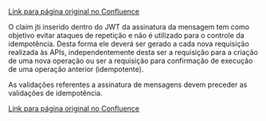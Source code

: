 [Link para página original no Confluence](https://openfinancebrasil.atlassian.net/wiki/spaces/OF/pages/164528368)

O claim jti inserido dentro do JWT da assinatura da mensagem tem como objetivo evitar ataques de repetição e não é utilizado para o controle da idempotência. Desta forma ele deverá ser gerado a cada nova requisição realizada às APIs, independentemente desta ser a requisição para a criação de uma nova operação ou ser a requisição para confirmação de execução de uma operação anterior (idempotente).

As validações referentes a assinatura de mensagens devem preceder as validações de idempotência.

[Link para página original no Confluence](https://openfinancebrasil.atlassian.net/wiki/spaces/OF/pages/164528368)